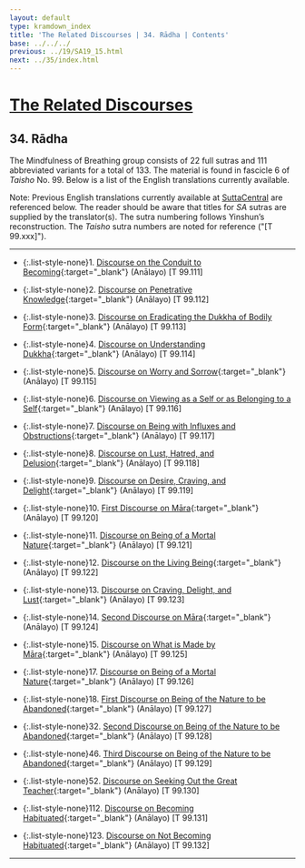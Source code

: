 ```yaml
---
layout: default
type: kramdown_index
title: 'The Related Discourses | 34. Rādha | Contents'
base: ../../../
previous: ../19/SA19_15.html
next: ../35/index.html
---
```


# [The Related Discourses](../index.html)
## 34. Rādha

The Mindfulness of Breathing group consists of 22 full sutras and 111 abbreviated variants for a total of 133. The material is found in fascicle 6 of <em>Taisho</em> No. 99. Below is a list of the English translations currently available.

Note: Previous English translations currently available at <a href="https://suttacentral.net/" target="_blank">SuttaCentral</a> are referenced below. The reader should be aware that titles for <em>SA</em> sutras are supplied by the translator(s). The sutra numbering follows Yinshun’s reconstruction. The <em>Taisho</em> sutra numbers are noted for reference ("[T 99.xxx]").

---

* {:.list-style-none}1\. [Discourse on the Conduit to Becoming](https://suttacentral.net/sa111/en/analayo){:target="_blank"} (Anālayo) [T 99.111]
* {:.list-style-none}2\. [Discourse on Penetrative Knowledge](https://suttacentral.net/sa112/en/analayo){:target="_blank"} (Anālayo) [T 99.112]
* {:.list-style-none}3\. [Discourse on Eradicating the Dukkha of Bodily Form](https://suttacentral.net/sa113/en/analayo){:target="_blank"} (Anālayo) [T 99.113]
* {:.list-style-none}4\. [Discourse on Understanding Dukkha](https://suttacentral.net/sa114/en/analayo){:target="_blank"} (Anālayo) [T 99.114]
* {:.list-style-none}5\. [Discourse on Worry and Sorrow](https://suttacentral.net/sa115/en/analayo){:target="_blank"} (Anālayo) [T 99.115]
* {:.list-style-none}6\. [Discourse on Viewing as a Self or as Belonging to a Self](https://suttacentral.net/sa116/en/analayo){:target="_blank"} (Anālayo) [T 99.116]
* {:.list-style-none}7\. [Discourse on Being with Influxes and Obstructions](https://suttacentral.net/sa117/en/analayo){:target="_blank"} (Anālayo) [T 99.117]
* {:.list-style-none}8\. [Discourse on Lust, Hatred, and Delusion](https://suttacentral.net/sa118/en/analayo){:target="_blank"} (Anālayo) [T 99.118]
* {:.list-style-none}9\. [Discourse on Desire, Craving, and Delight](https://suttacentral.net/sa119/en/analayo){:target="_blank"} (Anālayo) [T 99.119]
* {:.list-style-none}10\. [First Discourse on Māra](https://suttacentral.net/sa120/en/analayo){:target="_blank"} (Anālayo) [T 99.120]
* {:.list-style-none}11\. [Discourse on Being of a Mortal Nature](https://suttacentral.net/sa121/en/analayo){:target="_blank"} (Anālayo) [T 99.121]
* {:.list-style-none}12\. [Discourse on the Living Being](https://suttacentral.net/sa122/en/analayo){:target="_blank"} (Anālayo) [T 99.122]
* {:.list-style-none}13\. [Discourse on Craving, Delight, and Lust](https://suttacentral.net/sa123/en/analayo){:target="_blank"} (Anālayo) [T 99.123]
* {:.list-style-none}14\. [Second Discourse on Māra](https://suttacentral.net/sa124/en/analayo){:target="_blank"} (Anālayo) [T 99.124]
* {:.list-style-none}15\. [Discourse on What is Made by Māra](https://suttacentral.net/sa125/en/analayo){:target="_blank"} (Anālayo) [T 99.125]
      <!--
      * {:.list-style-none}16. Planting a Tree [T 99.125]
      -->
* {:.list-style-none}17\. [Discourse on Being of a Mortal Nature](https://suttacentral.net/sa126/en/analayo){:target="_blank"} (Anālayo) [T 99.126]

* {:.list-style-none}18\. [First Discourse on Being of the Nature to be Abandoned](https://suttacentral.net/sa127/en/analayo){:target="_blank"} (Anālayo) [T 99.127]
      <!--
      * {:.list-style-none}19. Planting a Tree [T 99.127]
      * {:.list-style-none}20. Planting a Tree [T 99.127]
      * {:.list-style-none}21. Planting a Tree [T 99.127]
      * {:.list-style-none}22. Planting a Tree [T 99.127]
      * {:.list-style-none}23. Planting a Tree [T 99.127]
      * {:.list-style-none}24. Planting a Tree [T 99.127]
      * {:.list-style-none}25. Planting a Tree [T 99.127]
      * {:.list-style-none}26. Planting a Tree [T 99.127]
      * {:.list-style-none}27. Planting a Tree [T 99.127]
      * {:.list-style-none}28. Planting a Tree [T 99.127]
      * {:.list-style-none}29. Planting a Tree [T 99.127]
      * {:.list-style-none}30. Planting a Tree [T 99.127]
      * {:.list-style-none}31. Planting a Tree [T 99.127]
      -->
* {:.list-style-none}32\. [Second Discourse on Being of the Nature to be Abandoned](https://suttacentral.net/sa128/en/analayo){:target="_blank"} (Anālayo) [T 99.128]
      <!--
      * {:.list-style-none}33. Planting a Tree [T 99.128]
      * {:.list-style-none}34. Planting a Tree [T 99.128]
      * {:.list-style-none}35. Planting a Tree [T 99.128]
      * {:.list-style-none}36. Planting a Tree [T 99.128]
      * {:.list-style-none}37. Planting a Tree [T 99.128]
      * {:.list-style-none}38. Planting a Tree [T 99.128]
      * {:.list-style-none}39. Planting a Tree [T 99.128]
      * {:.list-style-none}40. Planting a Tree [T 99.128]
      * {:.list-style-none}41. Planting a Tree [T 99.128]
      * {:.list-style-none}42. Planting a Tree [T 99.128]
      * {:.list-style-none}43. Planting a Tree [T 99.128]
      * {:.list-style-none}44. Planting a Tree [T 99.128]
      * {:.list-style-none}45. Planting a Tree [T 99.128]
      -->
* {:.list-style-none}46\. [Third Discourse on Being of the Nature to be Abandoned](https://suttacentral.net/sa129/en/analayo){:target="_blank"} (Anālayo) [T 99.129]
      <!--
      * {:.list-style-none}47. Planting a Tree [T 99.129]
      * {:.list-style-none}48. Planting a Tree [T 99.129]
      * {:.list-style-none}49. Planting a Tree [T 99.129]
      * {:.list-style-none}50. Planting a Tree [T 99.129]
      * {:.list-style-none}51. Planting a Tree [T 99.129]
      -->
* {:.list-style-none}52\. [Discourse on Seeking Out the Great Teacher](https://suttacentral.net/sa130/en/analayo){:target="_blank"} (Anālayo) [T 99.130]
      <!--
      * {:.list-style-none}53. Planting a Tree [T 99.130]
      * {:.list-style-none}54. Planting a Tree [T 99.130]
      * {:.list-style-none}55. Planting a Tree [T 99.130]
      * {:.list-style-none}56. Planting a Tree [T 99.130]
      * {:.list-style-none}57. Planting a Tree [T 99.130]
      * {:.list-style-none}58. Planting a Tree [T 99.130]
      * {:.list-style-none}59. Planting a Tree [T 99.130]
      * {:.list-style-none}60. Planting a Tree [T 99.130]
      * {:.list-style-none}61. Planting a Tree [T 99.130]
      * {:.list-style-none}62. Planting a Tree [T 99.130]
      * {:.list-style-none}63. Planting a Tree [T 99.130]
      * {:.list-style-none}64. Planting a Tree [T 99.130]
      * {:.list-style-none}65. Planting a Tree [T 99.130]
      * {:.list-style-none}66. Planting a Tree [T 99.130]
      * {:.list-style-none}67. Planting a Tree [T 99.130]
      * {:.list-style-none}68. Planting a Tree [T 99.130]
      * {:.list-style-none}69. Planting a Tree [T 99.130]
      * {:.list-style-none}70. Planting a Tree [T 99.130]
      * {:.list-style-none}71. Planting a Tree [T 99.130]
      * {:.list-style-none}72. Planting a Tree [T 99.130]
      * {:.list-style-none}73. Planting a Tree [T 99.130]
      * {:.list-style-none}74. Planting a Tree [T 99.130]
      * {:.list-style-none}75. Planting a Tree [T 99.130]
      * {:.list-style-none}76. Planting a Tree [T 99.130]
      * {:.list-style-none}77. Planting a Tree [T 99.130]
      * {:.list-style-none}78. Planting a Tree [T 99.130]
      * {:.list-style-none}79. Planting a Tree [T 99.130]
      * {:.list-style-none}80. Planting a Tree [T 99.130]
      * {:.list-style-none}81. Planting a Tree [T 99.130]
      * {:.list-style-none}82. Planting a Tree [T 99.130]
      * {:.list-style-none}83. Planting a Tree [T 99.130]
      * {:.list-style-none}84. Planting a Tree [T 99.130]
      * {:.list-style-none}85. Planting a Tree [T 99.130]
      * {:.list-style-none}86. Planting a Tree [T 99.130]
      * {:.list-style-none}87. Planting a Tree [T 99.130]
      * {:.list-style-none}88. Planting a Tree [T 99.130]
      * {:.list-style-none}89. Planting a Tree [T 99.130]
      * {:.list-style-none}90. Planting a Tree [T 99.130]
      * {:.list-style-none}91. Planting a Tree [T 99.130]
      * {:.list-style-none}92. Planting a Tree [T 99.130]
      * {:.list-style-none}93. Planting a Tree [T 99.130]
      * {:.list-style-none}94. Planting a Tree [T 99.130]
      * {:.list-style-none}95. Planting a Tree [T 99.130]
      * {:.list-style-none}96. Planting a Tree [T 99.130]
      * {:.list-style-none}97. Planting a Tree [T 99.130]
      * {:.list-style-none}98. Planting a Tree [T 99.130]
      * {:.list-style-none}99. Planting a Tree [T 99.130]
      * {:.list-style-none}100. Planting a Tree [T 99.130]
      * {:.list-style-none}101. Planting a Tree [T 99.130]
      * {:.list-style-none}102. Planting a Tree [T 99.130]
      * {:.list-style-none}103. Planting a Tree [T 99.130]
      * {:.list-style-none}104. Planting a Tree [T 99.130]
      * {:.list-style-none}105. Planting a Tree [T 99.130]
      * {:.list-style-none}106. Planting a Tree [T 99.130]
      * {:.list-style-none}107. Planting a Tree [T 99.130]
      * {:.list-style-none}108. Planting a Tree [T 99.130]
      * {:.list-style-none}109. Planting a Tree [T 99.130]
      * {:.list-style-none}110. Planting a Tree [T 99.130]
      * {:.list-style-none}111. Planting a Tree [T 99.130]
      -->
* {:.list-style-none}112\. [Discourse on Becoming Habituated](https://suttacentral.net/sa131/en/analayo){:target="_blank"} (Anālayo) [T 99.131]
      <!--
      * {:.list-style-none}113. Planting a Tree [T 99.131]
      * {:.list-style-none}114. Planting a Tree [T 99.131]
      * {:.list-style-none}115. Planting a Tree [T 99.131]
      * {:.list-style-none}116. Planting a Tree [T 99.131]
      * {:.list-style-none}117. Planting a Tree [T 99.131]
      * {:.list-style-none}118. Planting a Tree [T 99.131]
      * {:.list-style-none}119. Planting a Tree [T 99.131]
      * {:.list-style-none}120. Planting a Tree [T 99.131]
      * {:.list-style-none}121. Planting a Tree [T 99.131]
      * {:.list-style-none}122. Planting a Tree [T 99.131]
      -->
* {:.list-style-none}123\. [Discourse on Not Becoming Habituated](https://suttacentral.net/sa132/en/analayo){:target="_blank"} (Anālayo) [T 99.132]
      <!--
      * {:.list-style-none}124. Planting a Tree [T 99.132]
      * {:.list-style-none}125. Planting a Tree [T 99.132]
      * {:.list-style-none}126. Planting a Tree [T 99.132]
      * {:.list-style-none}127. Planting a Tree [T 99.132]
      * {:.list-style-none}128. Planting a Tree [T 99.132]
      * {:.list-style-none}129. Planting a Tree [T 99.132]
      * {:.list-style-none}130. Planting a Tree [T 99.132]
      * {:.list-style-none}131. Planting a Tree [T 99.132]
      * {:.list-style-none}132. Planting a Tree [T 99.132]
      * {:.list-style-none}133. Planting a Tree [T 99.132]
      -->

---
